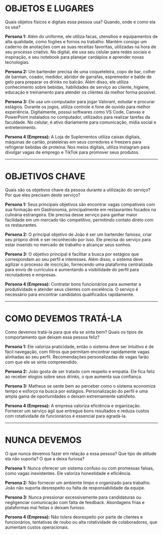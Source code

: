 # OBJETOS E LUGARES
Quais objetos físicos e digitais essa pessoa usa? Quando, onde e como ela os usa?

**Persona 1:**
Além do uniforme, ele utiliza facas, utensílios e equipamentos de alta qualidade, como fogões e fornos no trabalho. Mantém consigo um caderno de anotações com as suas receitas favoritas, utilizadas na hora de seu processo criativo. No digital, ele usa seu celular para redes sociais e inspiração, e seu notebook para planejar cardápios e aprender novas tecnologias.

**Persona 2:**
Um bartender precisa de uma coqueteleira, copo de bar, colher de barman, coador, medidor, abridor de garrafas, espremedor e balde de gelo para preparar os drinks no balcão. Além disso, ele utiliza conhecimento sobre bebidas, habilidades de serviço ao cliente, higiene, educação e treinamento para atender os clientes da melhor forma possível.

**Persona 3:**
Ele usa um computador para jogar Valorant, estudar e procurar estágios. Durante os jogos, utiliza controle e fone de ouvido para melhor experiência. Digitalmente, possui softwares como VS Code, Canvas e PowerPoint instalados no computador, utilizados para realizar tarefas da faculdade. No celular, é ativo diariamente para comunicação, mídia social e entretenimento.

**Persona 4 (Empresa):**
A Loja de Suplementos utiliza caixas digitais, máquinas de cartão, prateleiras em seus corredores e freezers para refrigerar bebidas de proteína. Nos meios digitais, utiliza Instagram para divulgar vagas de emprego e TikTok para promover seus produtos.

---

# OBJETIVOS CHAVE
Quais são os objetivos chave da pessoa durante a utilização do serviço? Por que eles precisam deste serviço?

**Persona 1:**
Seus principais objetivos são encontrar vagas compatíveis com sua formação em Gastronomia, principalmente em restaurantes focados na culinária estrangeira. Ele precisa desse serviço para ganhar maior facilidade em um mercado tão competitivo, permitindo contato direto com os restaurantes.

**Persona 2:**
O principal objetivo de João é ser um bartender famoso, criar seu próprio drink e ser reconhecido por isso. Ele precisa do serviço para estar inserido no mercado de trabalho e alcançar seus sonhos.

**Persona 3:**
O objetivo principal é facilitar a busca por estágios que correspondam ao seu perfil e interesses. Além disso, o sistema deve agilizar o processo de inscrição, fornecendo uma plataforma centralizada para envio de currículos e aumentando a visibilidade do perfil para recrutadores e empresas.

**Persona 4 (Empresa):**
Contratar bons funcionários para aumentar a produtividade e atender seus clientes com excelência. O serviço é necessário para encontrar candidatos qualificados rapidamente.

---

# COMO DEVEMOS TRATÁ-LA
Como devemos tratá-la para que ela se sinta bem? Quais os tipos de comportamento que deixam essa pessoa feliz?

**Persona 1:**
Ele valoriza praticidade, então o sistema deve ser intuitivo e de fácil navegação, com filtros que permitam encontrar rapidamente vagas alinhadas ao seu perfil. Recomendações personalizadas de vagas farão com que ele se sinta compreendido.

**Persona 2:**
João gosta de ser tratado com respeito e empatia. Ele fica feliz ao receber elogios sobre seus drinks, o que aumenta sua confiança.

**Persona 3:**
Matheus se sente bem ao perceber como o sistema economiza tempo e esforço na busca por estágios. Personalização do perfil e uma ampla gama de oportunidades o deixam extremamente satisfeito.

**Persona 4 (Empresa):**
A empresa valoriza eficiência e organização. Fornecer um serviço ágil que entregue bons resultados e reduza custos com rotatividade de funcionários é essencial para agradá-la.

---

# NUNCA DEVEMOS
O que nunca devemos fazer em relação a essa pessoa? Que tipo de atitude ela não suporta? O que a deixa furiosa?

**Persona 1:**
Nunca oferecer um sistema confuso ou com promessas falsas, como vagas inexistentes. Ele valoriza honestidade e eficiência.

**Persona 2:**
Não fornecer um ambiente limpo e organizado para trabalho. João não suporta desrespeito ou falta de responsabilidade da equipe.

**Persona 3:**
Nunca pressionar excessivamente para candidaturas ou negligenciar comunicação com falta de feedback. Abordagens frias e plataformas mal feitas o deixam furioso.

**Persona 4 (Empresa):**
Não tolera desrespeito por parte de clientes e funcionários, tentativas de roubo ou alta rotatividade de colaboradores, que aumentam custos operacionais.
